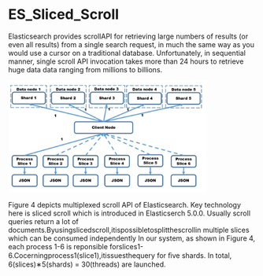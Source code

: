 # ES_Sliced_Scroll

Elasticsearch provides scrollAPI for retrieving large numbers of results (or even all results) from a single search request, in much the same way as you would use a cursor on a traditional database. Unfortunately, in sequential manner, single scroll API invocation takes more than 24 hours to retrieve huge data data ranging from millions to billions.

<img src="scrollAPI.jpg" width=80%>

Figure 4 depicts multiplexed scroll API of Elasticsearch. Key technology here is sliced scroll which is introduced in Elasticserch 5.0.0. Usually scroll queries return a lot of documents.Byusingslicedscroll,itispossibletosplitthescrollin multiple slices which can be consumed independently In our system, as shown in Figure 4, each process 1-6 is reponsible forslices1-6.Cocerningprocess1(slice1),itissuesthequery for ﬁve shards. In total, 6(slices)∗5(shards) = 30(threads) are launched.
